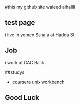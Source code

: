  #this my github site  waleed alhalili

##  test page 

i live in yemen Sana'a   at Hadda St


## Job

i work at CAC Bank 

##studys
- coursera
unix workbench



## Good Luck


